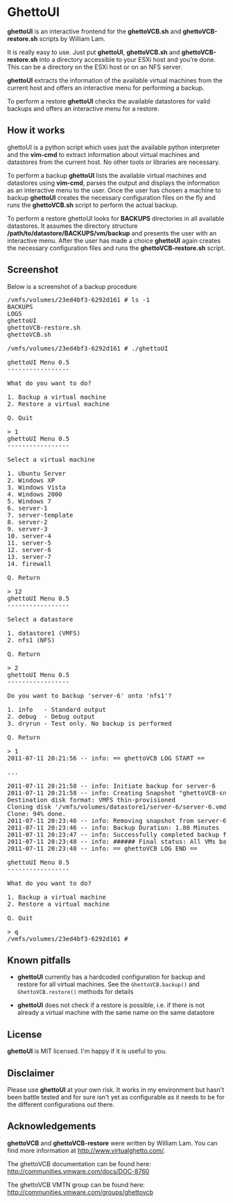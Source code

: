 # GhettoUI

**ghettoUI** is an interactive frontend for the **ghettoVCB.sh** and **ghettoVCB-restore.sh** scripts by William Lam.

It is really easy to use. Just put **ghettoUI**, **ghettoVCB.sh** and **ghettoVCB-restore.sh** into a directory accessible to your ESXi host and you're done. This can be a directory on the ESXi host or on an NFS server. 

**ghettoUI** extracts the information of the available virtual machines from the current host and offers an interactive menu for performing a backup. 

To perform a restore **ghettoUI** checks the available datastores for valid backups and offers an interactive menu for a restore. 

## How it works

ghettoUI is a python script which uses just the available python interpreter and the **vim-cmd** to extract information about virtual machines and datastores from the current host. No other tools or libraries are necessary.

To perform a backup **ghettoUI** lists the available virtual machines and datastores using **vim-cmd**, parses the output and displays the information as an interactive menu to the user. Once the user has chosen a machine to backup **ghettoUI** creates the necessary configuration files on the fly and runs the **ghettoVCB.sh** script to perform the actual backup.

To perform a restore ghettoUI looks for **BACKUPS** directories in all available datastores. It assumes the directory structure **/path/to/datastore/BACKUPS/vm/backup** and presents the user with an interactive menu. After the user has made a choice **ghettoUI** again creates the necessary configuration files and runs the **ghettoVCB-restore.sh** script.

## Screenshot

Below is a screenshot of a backup procedure

<pre>/vmfs/volumes/23ed4bf3-6292d161 # ls -1         
BACKUPS
LOGS
ghettoUI
ghettoVCB-restore.sh
ghettoVCB.sh

/vmfs/volumes/23ed4bf3-6292d161 # ./ghettoUI 

ghettoUI Menu 0.5
-----------------

What do you want to do?

1. Backup a virtual machine
2. Restore a virtual machine

Q. Quit

> 1
ghettoUI Menu 0.5
-----------------

Select a virtual machine

1. Ubuntu Server
2. Windows XP
3. Windows Vista
4. Windows 2000
5. Windows 7
6. server-1
7. server-template
8. server-2
9. server-3
10. server-4
11. server-5
12. server-6
13. server-7
14. firewall

Q. Return

> 12
ghettoUI Menu 0.5
-----------------

Select a datastore

1. datastore1 (VMFS)
2. nfs1 (NFS)

Q. Return

> 2
ghettoUI Menu 0.5
-----------------

Do you want to backup 'server-6' onto 'nfs1'?

1. info   - Standard output
2. debug  - Debug output
3. dryrun - Test only. No backup is performed

Q. Return

> 1
2011-07-11 20:21:56 -- info: == ghettoVCB LOG START ==

...

2011-07-11 20:21:58 -- info: Initiate backup for server-6
2011-07-11 20:21:58 -- info: Creating Snapshot "ghettoVCB-snapshot-2011-07-11" for server-6
Destination disk format: VMFS thin-provisioned
Cloning disk '/vmfs/volumes/datastore1/server-6/server-6.vmdk'...
Clone: 94% done.
2011-07-11 20:23:46 -- info: Removing snapshot from server-6 ...
2011-07-11 20:23:46 -- info: Backup Duration: 1.80 Minutes
2011-07-11 20:23:47 -- info: Successfully completed backup for server-6!
2011-07-11 20:23:48 -- info: ###### Final status: All VMs backed up OK! ######
2011-07-11 20:23:48 -- info: == ghettoVCB LOG END ==

ghettoUI Menu 0.5
-----------------

What do you want to do?

1. Backup a virtual machine
2. Restore a virtual machine

Q. Quit

> q
/vmfs/volumes/23ed4bf3-6292d161 # 
</pre>

## Known pitfalls

* **ghettoUI** currently has a hardcoded configuration for backup and restore for all virtual machines. See the `GhettoVCB.backup()` and `GhettoVCB.restore()` methods for details

* **ghettoUI** does not check if a restore is possible, i.e. if there is not already a virtual machine with the same name on the same datastore

## License

**ghettoUI** is MIT licensed. I'm happy if it is useful to you. 

## Disclaimer

Please use **ghettoUI** at your own risk. It works in my environment but hasn't been battle tested and for sure isn't yet as configurable as it needs to be for the different configurations out there. 

## Acknowledgements

**ghettoVCB** and **ghettoVCB-restore** were written by William Lam. You can find more information at http://www.virtualghetto.com/. 

The ghettoVCB documentation can be found here: http://communities.vmware.com/docs/DOC-8760

The ghettoVCB VMTN group can be found here: http://communities.vmware.com/groups/ghettovcb